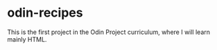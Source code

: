 # odin-recipes
This is the first project in the Odin Project curriculum, where I will learn mainly HTML.